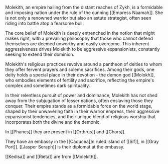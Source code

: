 Molekith, an empire hailing from the distant reaches of Zykh, is a formidable and imposing nation under the rule of the cunning [[Empress Naamah]]. She is not only a renowned warrior but also an astute strategist, often seen riding into battle atop a fearsome bull.

The core belief of Molekith is deeply entrenched in the notion that might makes right, with a prevailing philosophy that those who cannot defend themselves are deemed unworthy and easily overcome. This inherent aggressiveness drives Molekith to be aggressive expansionists, constantly seeking to extend their dominion.

Molekith's religious practices revolve around a pantheon of deities to whom they offer fervent prayers and solemn sacrifices. Among their gods, one deity holds a special place in their devotion - the demon god [[Molokh]], who embodies elements of fertility and sacrifice, reflecting the empire's complex and sometimes dark spirituality.

In their relentless pursuit of power and dominance, Molekith has not shed away from the subjugation of lesser nations, often enslaving those they conquer. Their empire stands as a formidable force on the world stage, shaped by their unwavering faith in their warrior empress, their aggressive expansionist tendencies, and their unique blend of religious worship that incorporates both the divine and the demonic.

In [[Phanes]] they are present in [[Orthrus]] and [[Chors]].

They have an embassy in the [[Caducea]]n ruled island of [[Sif]], in [[Gray Port]]. [[Jasper Seraph]] is their diplomat at the embassy.

[[Kedisa]] and [[Rieta]] are from [[Molekith]].
